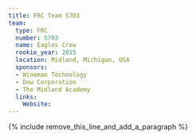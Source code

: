 ```yaml
---
title: FRC Team 5703
team:
  type: FRC
  number: 5703
  name: Eagles Crew
  rookie_year: 2015
  location: Midland, Michigan, USA
  sponsors:
  - Wineman Technology
  - Dow Corporation
  - The Midland Academy
  links:
    Website:
---
```


{% include remove_this_line_and_add_a_paragraph %}